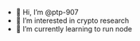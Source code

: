 - 👋 Hi, I’m @ptp-907
- 👀 I’m interested in crypto research
- 🌱 I’m currently learning to run node


<!---
ptp-907/ptp-907 is a ✨ special ✨ repository because its `README.md` (this file) appears on your GitHub profile.
You can click the Preview link to take a look at your changes.
--->
